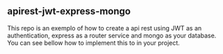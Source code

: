 ## apirest-jwt-express-mongo

This repo is an exemplo of how to create a api rest using JWT as an authentication, express as a router service and mongo as your database.
You can see bellow how to implement this to in your project.
